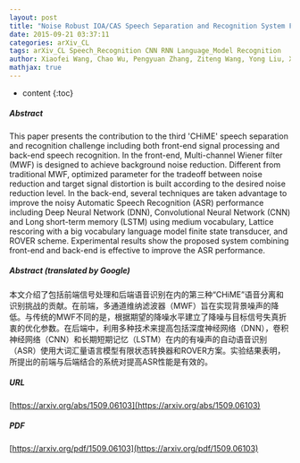 ```yaml
---
layout: post
title: "Noise Robust IOA/CAS Speech Separation and Recognition System For The Third 'CHIME' Challenge"
date: 2015-09-21 03:37:11
categories: arXiv_CL
tags: arXiv_CL Speech_Recognition CNN RNN Language_Model Recognition
author: Xiaofei Wang, Chao Wu, Pengyuan Zhang, Ziteng Wang, Yong Liu, Xu Li, Qiang Fu, Yonghong Yan
mathjax: true
---
```


* content
{:toc}

##### Abstract
This paper presents the contribution to the third 'CHiME' speech separation and recognition challenge including both front-end signal processing and back-end speech recognition. In the front-end, Multi-channel Wiener filter (MWF) is designed to achieve background noise reduction. Different from traditional MWF, optimized parameter for the tradeoff between noise reduction and target signal distortion is built according to the desired noise reduction level. In the back-end, several techniques are taken advantage to improve the noisy Automatic Speech Recognition (ASR) performance including Deep Neural Network (DNN), Convolutional Neural Network (CNN) and Long short-term memory (LSTM) using medium vocabulary, Lattice rescoring with a big vocabulary language model finite state transducer, and ROVER scheme. Experimental results show the proposed system combining front-end and back-end is effective to improve the ASR performance.

##### Abstract (translated by Google)
本文介绍了包括前端信号处理和后端语音识别在内的第三种“CHiME”语音分离和识别挑战的贡献。在前端，多通道维纳滤波器（MWF）旨在实现背景噪声的降低。与传统的MWF不同的是，根据期望的降噪水平建立了降噪与目标信号失真折衷的优化参数。在后端中，利用多种技术来提高包括深度神经网络（DNN），卷积神经网络（CNN）和长期短期记忆（LSTM）在内的有噪声的自动语音识别（ASR）使用大词汇量语言模型有限状态转换器和ROVER方案。实验结果表明，所提出的前端与后端结合的系统对提高ASR性能是有效的。

##### URL
[https://arxiv.org/abs/1509.06103](https://arxiv.org/abs/1509.06103)

##### PDF
[https://arxiv.org/pdf/1509.06103](https://arxiv.org/pdf/1509.06103)

